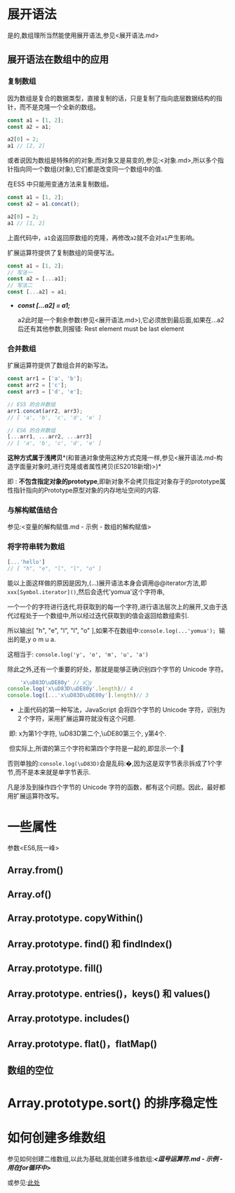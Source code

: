 # 展开语法

是的,数组理所当然能使用展开语法,参见<展开语法.md>

## 展开语法在数组中的应用

### 复制数组

因为数组是复合的数据类型，直接复制的话，只是复制了指向底层数据结构的指针，而不是克隆一个全新的数组。

```javascript
const a1 = [1, 2];
const a2 = a1;

a2[0] = 2;
a1 // [2, 2]
```

或者说因为数组是特殊的的对象,而对象又是易变的,参见:<对象.md>,所以多个指针指向同一个数组(对象),它们都是改变同一个数组中的值.

在ES5 中只能用变通方法来复制数组。

```javascript
const a1 = [1, 2];
const a2 = a1.concat();

a2[0] = 2;
a1 // [1, 2]
```

上面代码中，`a1`会返回原数组的克隆，再修改`a2`就不会对`a1`产生影响。

扩展运算符提供了复制数组的简便写法。

```javascript
const a1 = [1, 2];
// 写法一
const a2 = [...a1];
// 写法二
const [...a2] = a1;
```

- ***const [...a2] = a1;***

  a2此时是一个剩余参数(参见<展开语法.md>),它必须放到最后面,如果在...a2后还有其他参数,则报错: Rest element must be last element

### 合并数组

扩展运算符提供了数组合并的新写法。

```javascript
const arr1 = ['a', 'b'];
const arr2 = ['c'];
const arr3 = ['d', 'e'];

// ES5 的合并数组
arr1.concat(arr2, arr3);
// [ 'a', 'b', 'c', 'd', 'e' ]

// ES6 的合并数组
[...arr1, ...arr2, ...arr3]
// [ 'a', 'b', 'c', 'd', 'e' ]
```

**这种方式属于浅拷贝***(和普通对象使用这种方式克隆一样,参见<展开语法.md-构造字面量对象时,进行克隆或者属性拷贝(ES2018新增)>)*

即 : **不包含指定对象的prototype**,即新对象不会拷贝指定对象存于的prototype属性指针指向的Prototype原型对象的内存地址空间的内容.

### 与解构赋值结合

参见:<变量的解构赋值.md - 示例 - 数组的解构赋值>

### 将字符串转为数组

```javascript
[...'hello']
// [ "h", "e", "l", "l", "o" ]

```

能以上面这样做的原因是因为,(...)展开语法本身会调用@@iterator方法,即`xxx[Symbol.iterator]()`,然后会迭代'yomua'这个字符串,

一个一个的字符进行迭代,将获取到的每一个字符,进行语法层次上的展开,又由于迭代过程处于一个数组中,所以经过迭代获取到的值会返回给数组索引.

所以输出[ "h", "e", "l", "l", "o" ],如果不在数组中:`console.log(...'yomua'); `输出的是,y o m u a. 

这相当于: `console.log('y', 'o', 'm', 'u', 'a')`

除此之外,还有一个重要的好处，那就是能够正确识别四个字节的 Unicode 字符。

```javascript
	'x\uD83D\uDE80y' // x🚀y
console.log('x\uD83D\uDE80y'.length)// 4
console.log([...'x\uD83D\uDE80y'].length)// 3
```

-    上面代码的第一种写法，JavaScript 会将四个字节的 Unicode 字符，识别为 2 个字符，采用扩展运算符就没有这个问题.

  ​    即: x为第1个字符, \uD83D第二个,\uDE80第三个, y第4个.

  ​	但实际上,所谓的第三个字符和第四个字符是一起的,即显示一个:🚀

  否则单独的:`console.log(\uD83D)`会是乱码:�,因为这是双字节表示拆成了1个字节,而不是本来就是单字节表示.

凡是涉及到操作四个字节的 Unicode 字符的函数，都有这个问题。因此，最好都用扩展运算符改写。

# 一些属性

参数<ES6,阮一峰>

## Array.from()

## Array.of()

## Array.prototype. copyWithin()

## Array.prototype. find() 和 findIndex()

## Array.prototype. fill()

## Array.prototype. entries()，keys() 和 values()

## Array.prototype. includes()

## Array.prototype. flat()，flatMap()

## 数组的空位

# Array.prototype.sort() 的排序稳定性

# 如何创建多维数组

参见如何创建二维数组,以此为基础,就能创建多维数组:***<逗号运算符.md - 示例 -用在for循环中>***

或参见:[此处](https://www.jianshu.com/p/24bd5495a367)